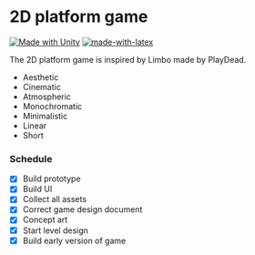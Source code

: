 # 2D platform game

[![Made with Unity](https://img.shields.io/badge/Made%20with-Unity-57b9d3.svg?style=flat&logo=unity)](https://unity3d.com) [![made-with-latex](https://img.shields.io/badge/Made%20with-LaTeX-1f425f.svg)](https://www.latex-project.org/)

The 2D platform game is inspired by Limbo made by PlayDead.

  - Aesthetic
  - Cinematic
  - Atmospheric
  - Monochromatic
  - Minimalistic
  - Linear
  - Short
  
### Schedule
- [x] Build prototype
- [x] Build UI
- [x] Collect all assets
- [x] Correct game design document
- [x] Concept art
- [x] Start level design
- [x] Build early version of game
